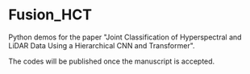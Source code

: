 # Fusion_HCT

Python demos for the paper "Joint Classification of Hyperspectral and LiDAR Data Using a Hierarchical CNN and Transformer".

The codes will be published once the manuscript is accepted.
